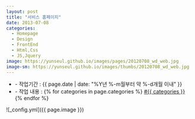 ```yaml
---
layout: post
title: "서비스 홈페이지"
date: 2013-07-08
categories:
  - Homepage
  - Design
  - FrontEnd
  - Html,Css
  - JS,Jquery
image: https://yunseul.github.io/images/pages/20120708_wd_web.jpg
image-sm: https://yunseul.github.io/images/thumbs/20120708_wd_web.jpg
---
```


<ul class="inform">
	<li class="preview__date" itemprop="datePublished" datetime="{{ page.date | date_to_xmlschema }}">- 작업기간 : {{ page.date | date: "%Y년 %-m월부터 약 %-d개월 이내" }}</li>
	<li class="preview__catetory" itemprop="catetory">- 작업 내용 :
		{% for categories in page.categories %}
           <a href="/category/{{ categories }}/">#{{ categories }}</a>     
      	{% endfor %}</li>
</ul>

![_config.yml]({{ page.image }})


